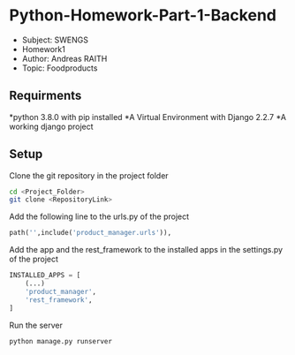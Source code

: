 # Python-Homework-Part-1-Backend

* Subject: SWENGS
* Homework1
* Author: Andreas RAITH
* Topic: Foodproducts

## Requirments
*python 3.8.0 with pip installed
*A Virtual Environment with Django 2.2.7
*A working django project

## Setup
Clone the git repository in the project folder
````bash
cd <Project_Folder>
git clone <RepositoryLink>
````

Add the following line to the urls.py of the project
````python
path('',include('product_manager.urls')),
````

Add the app and the rest_framework to the installed apps in the settings.py of the project
````python
INSTALLED_APPS = [
    (...)
    'product_manager',
    'rest_framework',
]
````

Run the server
````bash
python manage.py runserver
````